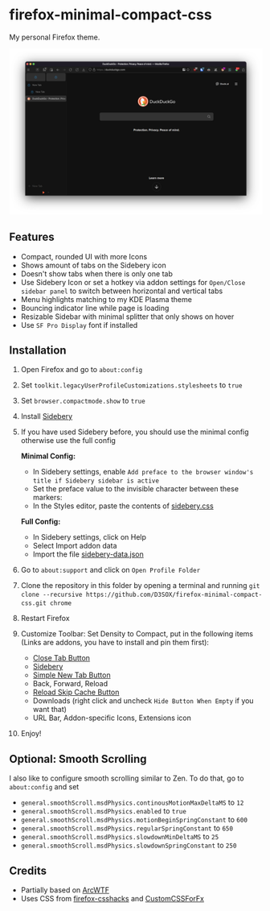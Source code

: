 # firefox-minimal-compact-css

My personal Firefox theme.

![Screenshot](./screenshot.png)

## Features

- Compact, rounded UI with more Icons
- Shows amount of tabs on the Sidebery icon
- Doesn't show tabs when there is only one tab
- Use Sidebery Icon or set a hotkey via addon settings for `Open/Close sidebar panel` to switch between horizontal and vertical tabs
- Menu highlights matching to my KDE Plasma theme
- Bouncing indicator line while page is loading
- Resizable Sidebar with minimal splitter that only shows on hover
- Use `SF Pro Display` font if installed

## Installation

1. Open Firefox and go to `about:config`
2. Set `toolkit.legacyUserProfileCustomizations.stylesheets` to `true`
3. Set `browser.compactmode.show` to `true`
4. Install [Sidebery](https://addons.mozilla.org/firefox/addon/sidebery/)
5. If you have used Sidebery before, you should use the minimal config otherwise use the full config

   **Minimal Config:**
   - In Sidebery settings, enable `Add preface to the browser window's title if Sidebery sidebar is active`
   - Set the preface value to the invisible character between these markers: **`​`**
   - In the Styles editor, paste the contents of [sidebery.css](./sidebery.css)

   **Full Config:**
   - In Sidebery settings, click on Help
   - Select Import addon data
   - Import the file [sidebery-data.json](./sidebery-data.json)
7. Go to `about:support` and click on `Open Profile Folder`
8. Clone the repository in this folder by opening a terminal and running `git clone --recursive https://github.com/D3SOX/firefox-minimal-compact-css.git chrome`
9. Restart Firefox
10. Customize Toolbar: Set Density to Compact, put in the following items (Links are addons, you have to install and pin them first):
    - [Close Tab Button](https://addons.mozilla.org/firefox/addon/close-the-tab-button/)
    - [Sidebery](https://addons.mozilla.org/firefox/addon/sidebery/)
    - [Simple New Tab Button](https://addons.mozilla.org/firefox/addon/simple-new-tab-button/)
    - Back, Forward, Reload
    - [Reload Skip Cache Button](https://addons.mozilla.org/firefox/addon/reload-skip-cache-button/)
    - Downloads (right click and uncheck `Hide Button When Empty` if you want that)
    - URL Bar, Addon-specific Icons, Extensions icon
11. Enjoy!

## Optional: Smooth Scrolling

I also like to configure smooth scrolling similar to Zen.
To do that, go to `about:config` and set

- `general.smoothScroll.msdPhysics.continousMotionMaxDeltaMS` to `12`
- `general.smoothScroll.msdPhysics.enabled` to `true`
- `general.smoothScroll.msdPhysics.motionBeginSpringConstant` to `600`
- `general.smoothScroll.msdPhysics.regularSpringConstant` to `650`
- `general.smoothScroll.msdPhysics.slowdownMinDeltaMS` to `25`
- `general.smoothScroll.msdPhysics.slowdownSpringConstant` to `250`

## Credits

- Partially based on [ArcWTF](https://github.com/KiKaraage/ArcWTF)
- Uses CSS from [firefox-csshacks](https://github.com/MrOtherGuy/firefox-csshacks) and [CustomCSSForFx](https://github.com/Aris-t2/CustomCSSForFx)
